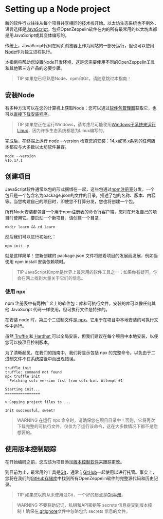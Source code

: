# Setting up a Node project
新的软件行业往往从每个项目共享相同的技术栈开始。以太坊生态系统也不例外，语言选择是[JavaScript](https://en.wikipedia.org/wiki/JavaScript)。包括OpenZeppelin软件在内的所有最常用的以太坊库都是用JavaScript或其变体编写的。

传统上，JavaScript代码在网页浏览器上作为网站的一部分运行，但也可以使用[Node](https://nodejs.org/)作为独立进程执行。

本指南将帮助您设置Node开发环境，这是您需要使用不同的OpenZeppelin工具和其他第三方产品的必要步骤。

> TIP
如果您已经熟悉Node、npm和Git，请随意跳过本指南！

## 安装Node
有多种方法可以在您的计算机上获取Node：您可以通过[软件包管理器](https://nodejs.org/en/download/package-manager/)获取它，也可以[直接下载安装程序](https://nodejs.org/en/download/)。

> TIP
如果您正在运行Windows，请考虑尽可能使用[Windows子系统来运行Linux](https://docs.microsoft.com/en-us/windows/nodejs/setup-on-wsl2)，因为许多生态系统都是为Linux编写的。

完成后，在终端上运行 node --version 检查您的安装：14.x或16.x系列的任何版本都应与大多数以太坊软件兼容。
```
node --version
v16.17.1
```

## 创建项目
JavaScript软件通常以包的形式捆绑在一起，这些包通过[npm注册表](https://www.npmjs.com/)分发。一个包只是一个包含名为package.json的文件的目录，描述了包的名称、版本、内容等。当您构建自己的项目时，即使您不打算分发，您也将创建一个包。

所有Node安装都包含一个用于npm注册表的命令行客户端，您将在开发自己的项目时使用它。要启动一个新项目，请创建一个目录：
```
mkdir learn && cd learn
```
然后我们可以进行初始化：
```
npm init -y
```
就是这样简单！您新创建的 package.json 文件将随着项目的发展而发展，例如当使用 npm install 安装依赖项时。

> TIP
JavaScript和npm是世界上最常用的软件工具之一：如果你有疑问，你会在网上找到大量关于它们的信息。

### 使用 npx
npm 注册表中有两种广义上的软件包：库和可执行文件。安装的库可以像任何其他 JavaScript 代码一样使用，但可执行文件是特殊的。

在安装 node 时，第三个二进制文件是[ npx](https://blog.npmjs.org/post/162869356040/introducing-npx-an-npm-package-runner)。它用于在项目中本地安装的可执行文件中运行。

虽然[ Truffle ](https://www.trufflesuite.com/truffle)和[ Hardhat ](https://hardhat.org/)可以全局安装，但我们建议在每个项目中本地安装，以便您可以按项目控制版本。

为了清晰起见，在我们的指南中，我们将显示包括 npx 的完整命令，以免由于二进制文件不在系统路径中而出现错误。
```
truffle init
truffle: command not found
npx truffle init
- Fetching solc version list from solc-bin. Attempt #1

Starting init...
================

> Copying project files to ...

Init successful, sweet!
```

> WARNING
在运行 npx 命令时，请确保您在项目目录中！否则，它将再次下载完整的可执行文件，仅仅为了运行该命令，这在大多数情况下都不是您想要的。

## 使用版本控制跟踪
在开始编码之前，您应该为项目添加[版本控制软件](https://en.wikipedia.org/wiki/Version_control)来跟踪更改。

到目前为止，最常用的工具是[Git](https://git-scm.com/)，通常与[GitHub](https://github.com/)一起使用以进行托管。事实上，您将在我们的[GitHub存储库](https://github.com/OpenZeppelin)中找到所有OpenZeppelin软件的完整源代码和历史记录。

> TIP
如果您以前从未使用过Git，一个好的起点是[Git手册](https://guides.github.com/introduction/git-handbook/)。

> WARNING
不要将助记词、私钥和API密钥等 secrets 信息提交到版本控制！确保在[.gitignore](https://git-scm.com/docs/gitignore)文件中忽略包含 secrets 信息的文件。